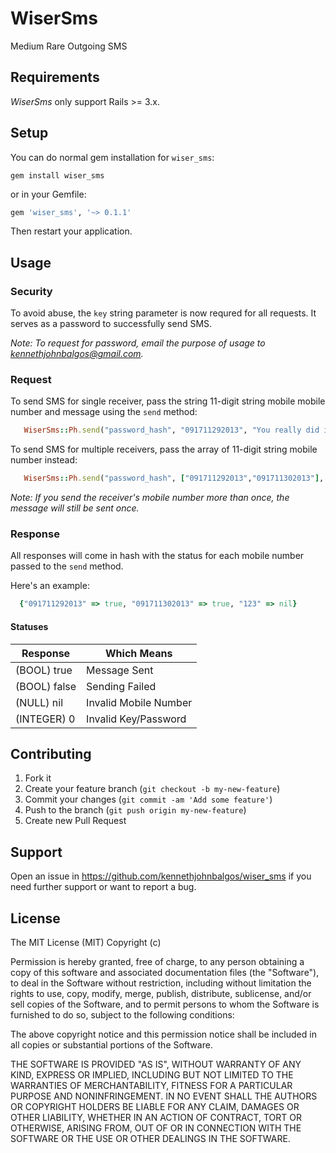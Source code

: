 # WiserSms

Medium Rare Outgoing SMS

## Requirements

_WiserSms_ only support Rails >= 3.x.

## Setup

You can do normal gem installation for `wiser_sms`:

    gem install wiser_sms

or in your Gemfile:

```ruby
gem 'wiser_sms', '~> 0.1.1'
```

Then restart your application.

## Usage

### Security

To avoid abuse, the `key` string parameter is now requred for all requests. It serves as a password to successfully send SMS.

_Note: To request for password, email the purpose of usage to kennethjohnbalgos@gmail.com._

### Request

To send SMS for single receiver, pass the string 11-digit string mobile mobile number and message using the `send` method:

```ruby
   WiserSms::Ph.send("password_hash", "091711292013", "You really did it!")
```

To send SMS for multiple receivers, pass the array of 11-digit string mobile number instead:

```ruby
   WiserSms::Ph.send("password_hash", ["091711292013","091711302013"], "You guys really did it!")
```

_Note: If you send the receiver's mobile number more than once, the message will still be sent once._

### Response

All responses will come in hash with the status for each mobile number passed to the `send` method.

Here's an example:

```ruby
  {"091711292013" => true, "091711302013" => true, "123" => nil}
```

#### Statuses

Response | Which Means
--- | ---
(BOOL) true | Message Sent
(BOOL) false | Sending Failed
(NULL) nil | Invalid Mobile Number
(INTEGER) 0 | Invalid Key/Password


## Contributing

1. Fork it
2. Create your feature branch (`git checkout -b my-new-feature`)
3. Commit your changes (`git commit -am 'Add some feature'`)
4. Push to the branch (`git push origin my-new-feature`)
5. Create new Pull Request

## Support
Open an issue in https://github.com/kennethjohnbalgos/wiser_sms if you need further support or want to report a bug.

## License

The MIT License (MIT) Copyright (c)

Permission is hereby granted, free of charge, to any person obtaining a copy of this software and associated documentation files (the "Software"), to deal in the Software without restriction, including without limitation the rights to use, copy, modify, merge, publish, distribute, sublicense, and/or sell copies of the Software, and to permit persons to whom the Software is furnished to do so, subject to the following conditions:

The above copyright notice and this permission notice shall be included in all copies or substantial portions of the Software.

THE SOFTWARE IS PROVIDED "AS IS", WITHOUT WARRANTY OF ANY KIND, EXPRESS OR IMPLIED, INCLUDING BUT NOT LIMITED TO THE WARRANTIES OF MERCHANTABILITY, FITNESS FOR A PARTICULAR PURPOSE AND NONINFRINGEMENT. IN NO EVENT SHALL THE AUTHORS OR COPYRIGHT HOLDERS BE LIABLE FOR ANY CLAIM, DAMAGES OR OTHER LIABILITY, WHETHER IN AN ACTION OF CONTRACT, TORT OR OTHERWISE, ARISING FROM, OUT OF OR IN CONNECTION WITH THE SOFTWARE OR THE USE OR OTHER DEALINGS IN THE SOFTWARE.
